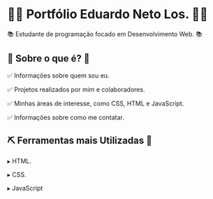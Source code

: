 # 👨‍🎓 Portfólio Eduardo Neto Los. 👨‍🎓
📚 Estudante de programação focado em Desenvolvimento Web. 📚

## 👀 Sobre o que é? 👀

✅ Informações sobre quem sou eu.

✅ Projetos realizados por mim e colaboradores.

✅ Minhas áreas de interesse, como CSS, HTML e JavaScript.

✅ Informações sobre como me contatar.

## ⛏️ Ferramentas mais Utilizadas 🔨

▸ HTML.

▸ CSS.

▸ JavaScript
